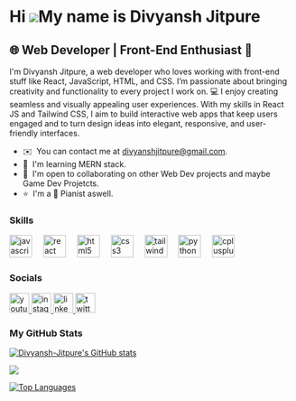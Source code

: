 Hi ![](https://user-images.githubusercontent.com/18350557/176309783-0785949b-9127-417c-8b55-ab5a4333674e.gif)My name is Divyansh Jitpure
========================================================================================================================================

🌐 Web Developer | Front-End Enthusiast 🚀
------------------------------------------

I'm Divyansh Jitpure, a web developer who loves working with front-end stuff like React, JavaScript, HTML, and CSS. I’m passionate about bringing creativity and functionality to every project I work on. 💻 I enjoy creating seamless and visually appealing user experiences. With my skills in React JS and Tailwind CSS, I aim to build interactive web apps that keep users engaged and to turn design ideas into elegant, responsive, and user-friendly interfaces.

* ✉️  You can contact me at [divyanshjitpure@gmail.com](mailto:divyanshjitpure@gmail.com).<!--* 🚀  I'm currently working on EditR.-->
* 🧠  I'm learning MERN stack.
* 🤝  I'm open to collaborating on other Web Dev projects and maybe Game Dev Projetcts.
* ⭐  I'm a 🎹 Pianist aswell.

### Skills


<div align="left">
  <img src="https://skillicons.dev/icons?i=js" height="40" alt="javascript logo"  />
  <img width="12" />
  <img src="https://cdn.jsdelivr.net/gh/devicons/devicon/icons/react/react-original.svg" height="40" alt="react logo"  />
  <img width="12" />
  <img src="https://cdn.jsdelivr.net/gh/devicons/devicon/icons/html5/html5-original.svg" height="40" alt="html5 logo"  />
  <img width="12" />
  <img src="https://cdn.jsdelivr.net/gh/devicons/devicon/icons/css3/css3-original.svg" height="40" alt="css3 logo"  />
  <img width="12" />
  <img src="https://skillicons.dev/icons?i=tailwind" height="40" alt="tailwindcss logo"  />
  <img width="12" />
  <img src="https://cdn.jsdelivr.net/gh/devicons/devicon/icons/python/python-original.svg" height="40" alt="python logo"  />
  <img width="12" />
  <img src="https://skillicons.dev/icons?i=cpp" height="40" alt="cplusplus logo"  />
</div>


### Socials

<div align="left">
  <a href="https://www.youtube.com/@one_Divyansh" target="_blank">
    <img src="https://img.shields.io/static/v1?message=Youtube&logo=youtube&label=&color=FF0000&logoColor=white&labelColor=&style=for-the-badge" height="35" alt="youtube logo"  />
  </a>
  <a href="https://www.instagram.com/one_divyansh/" target="_blank">
    <img src="https://img.shields.io/static/v1?message=Instagram&logo=instagram&label=&color=E4405F&logoColor=white&labelColor=&style=for-the-badge" height="35" alt="instagram logo"  />
  </a>
  <a href="https://www.linkedin.com/in/divyansh-jitpure/" target="_blank">
    <img src="https://img.shields.io/static/v1?message=LinkedIn&logo=linkedin&label=&color=0077B5&logoColor=white&labelColor=&style=for-the-badge" height="35" alt="linkedin logo"  />
  </a>
  <a href="https://twitter.com/DivyanshJitpure" target="_blank">
    <img src="https://img.shields.io/static/v1?message=Twitter&logo=twitter&label=&color=1DA1F2&logoColor=white&labelColor=&style=for-the-badge" height="35" alt="twitter logo"  />
  </a>
</div>

### My GitHub Stats

<a href="http://www.github.com/Divyansh-Jitpure"><img src="https://github-readme-stats.vercel.app/api?username=Divyansh-Jitpure&show_icons=true&hide=contribs&count_private=true&title_color=14b8a6&text_color=0891b2&icon_color=64748b&bg_color=22272e&hide_border=true&show_icons=true" alt="Divyansh-Jitpure's GitHub stats" /></a>

<a href="http://www.github.com/Divyansh-Jitpure"><img src="https://github-readme-streak-stats.herokuapp.com/?user=Divyansh-Jitpure&stroke=0891b2&background=22272e&ring=14b8a6&fire=14b8a6&currStreakNum=0891b2&currStreakLabel=14b8a6&sideNums=0891b2&sideLabels=0891b2&dates=0891b2&hide_border=true" /></a>

<a href="https://github.com/Divyansh-Jitpure" align="left"><img src="https://github-readme-stats.vercel.app/api/top-langs/?username=Divyansh-Jitpure&langs_count=10&title_color=14b8a6&text_color=0891b2&icon_color=64748b&bg_color=22272e&hide_border=true&locale=en&custom_title=Top%20%Languages" alt="Top Languages" /></a>
